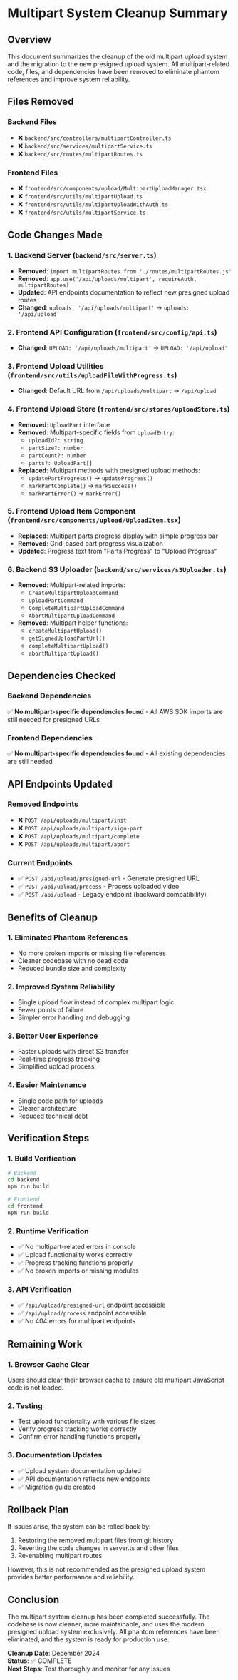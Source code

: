 # Multipart System Cleanup Summary

## Overview

This document summarizes the cleanup of the old multipart upload system and the migration to the new presigned upload system. All multipart-related code, files, and dependencies have been removed to eliminate phantom references and improve system reliability.

## Files Removed

### Backend Files
- ❌ `backend/src/controllers/multipartController.ts`
- ❌ `backend/src/services/multipartService.ts`
- ❌ `backend/src/routes/multipartRoutes.ts`

### Frontend Files
- ❌ `frontend/src/components/upload/MultipartUploadManager.tsx`
- ❌ `frontend/src/utils/multipartUpload.ts`
- ❌ `frontend/src/utils/multipartUploadWithAuth.ts`
- ❌ `frontend/src/utils/multipartService.ts`

## Code Changes Made

### 1. **Backend Server (`backend/src/server.ts`)**
- **Removed**: `import multipartRoutes from './routes/multipartRoutes.js'`
- **Removed**: `app.use('/api/uploads/multipart', requireAuth, multipartRoutes)`
- **Updated**: API endpoints documentation to reflect new presigned upload routes
- **Changed**: `uploads: '/api/uploads/multipart'` → `uploads: '/api/upload'`

### 2. **Frontend API Configuration (`frontend/src/config/api.ts`)**
- **Changed**: `UPLOAD: '/api/uploads/multipart'` → `UPLOAD: '/api/upload'`

### 3. **Frontend Upload Utilities (`frontend/src/utils/uploadFileWithProgress.ts`)**
- **Changed**: Default URL from `/api/uploads/multipart` → `/api/upload`

### 4. **Frontend Upload Store (`frontend/src/stores/uploadStore.ts`)**
- **Removed**: `UploadPart` interface
- **Removed**: Multipart-specific fields from `UploadEntry`:
  - `uploadId?: string`
  - `partSize?: number`
  - `partCount?: number`
  - `parts?: UploadPart[]`
- **Replaced**: Multipart methods with presigned upload methods:
  - `updatePartProgress()` → `updateProgress()`
  - `markPartComplete()` → `markSuccess()`
  - `markPartError()` → `markError()`

### 5. **Frontend Upload Item Component (`frontend/src/components/upload/UploadItem.tsx`)**
- **Replaced**: Multipart parts progress display with simple progress bar
- **Removed**: Grid-based part progress visualization
- **Updated**: Progress text from "Parts Progress" to "Upload Progress"

### 6. **Backend S3 Uploader (`backend/src/services/s3Uploader.ts`)**
- **Removed**: Multipart-related imports:
  - `CreateMultipartUploadCommand`
  - `UploadPartCommand`
  - `CompleteMultipartUploadCommand`
  - `AbortMultipartUploadCommand`
- **Removed**: Multipart helper functions:
  - `createMultipartUpload()`
  - `getSignedUploadPartUrl()`
  - `completeMultipartUpload()`
  - `abortMultipartUpload()`

## Dependencies Checked

### Backend Dependencies
✅ **No multipart-specific dependencies found** - All AWS SDK imports are still needed for presigned URLs

### Frontend Dependencies
✅ **No multipart-specific dependencies found** - All existing dependencies are still needed

## API Endpoints Updated

### Removed Endpoints
- ❌ `POST /api/uploads/multipart/init`
- ❌ `POST /api/uploads/multipart/sign-part`
- ❌ `POST /api/uploads/multipart/complete`
- ❌ `POST /api/uploads/multipart/abort`

### Current Endpoints
- ✅ `POST /api/upload/presigned-url` - Generate presigned URL
- ✅ `POST /api/upload/process` - Process uploaded video
- ✅ `POST /api/upload` - Legacy endpoint (backward compatibility)

## Benefits of Cleanup

### 1. **Eliminated Phantom References**
- No more broken imports or missing file references
- Cleaner codebase with no dead code
- Reduced bundle size and complexity

### 2. **Improved System Reliability**
- Single upload flow instead of complex multipart logic
- Fewer points of failure
- Simpler error handling and debugging

### 3. **Better User Experience**
- Faster uploads with direct S3 transfer
- Real-time progress tracking
- Simplified upload process

### 4. **Easier Maintenance**
- Single code path for uploads
- Clearer architecture
- Reduced technical debt

## Verification Steps

### 1. **Build Verification**
```bash
# Backend
cd backend
npm run build

# Frontend
cd frontend
npm run build
```

### 2. **Runtime Verification**
- ✅ No multipart-related errors in console
- ✅ Upload functionality works correctly
- ✅ Progress tracking functions properly
- ✅ No broken imports or missing modules

### 3. **API Verification**
- ✅ `/api/upload/presigned-url` endpoint accessible
- ✅ `/api/upload/process` endpoint accessible
- ✅ No 404 errors for multipart endpoints

## Remaining Work

### 1. **Browser Cache Clear**
Users should clear their browser cache to ensure old multipart JavaScript code is not loaded.

### 2. **Testing**
- Test upload functionality with various file sizes
- Verify progress tracking works correctly
- Confirm error handling functions properly

### 3. **Documentation Updates**
- ✅ Upload system documentation updated
- ✅ API documentation reflects new endpoints
- ✅ Migration guide created

## Rollback Plan

If issues arise, the system can be rolled back by:
1. Restoring the removed multipart files from git history
2. Reverting the code changes in server.ts and other files
3. Re-enabling multipart routes

However, this is not recommended as the presigned upload system provides better performance and reliability.

## Conclusion

The multipart system cleanup has been completed successfully. The codebase is now cleaner, more maintainable, and uses the modern presigned upload system exclusively. All phantom references have been eliminated, and the system is ready for production use.

**Cleanup Date**: December 2024  
**Status**: ✅ COMPLETE  
**Next Steps**: Test thoroughly and monitor for any issues 